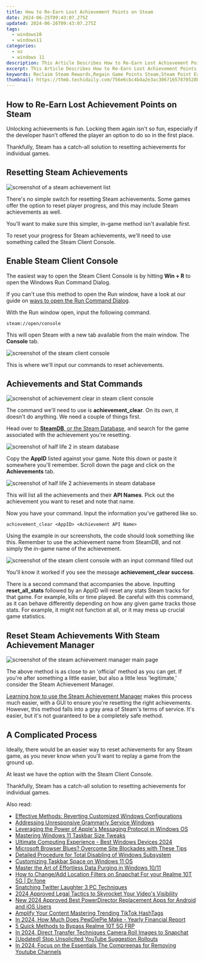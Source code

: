 ```yaml
---
title: How to Re-Earn Lost Achievement Points on Steam
date: 2024-06-25T09:43:07.275Z
updated: 2024-06-26T09:43:07.275Z
tags:
  - windows10
  - windows11
categories:
  - os
  - windows 11
description: This Article Describes How to Re-Earn Lost Achievement Points on Steam
excerpt: This Article Describes How to Re-Earn Lost Achievement Points on Steam
keywords: Reclaim Steam Rewards,Regain Game Points Steam,Steam Point Earn Back,Restore Gamers Credits,Accrue Steam Achievements,Gain Lost Steam Ranks,Re-Earn Steam Points
thumbnail: https://thmb.techidaily.com/756e6cbc4b4a2e3ac30671657870528bb336d9b2f0f8b2cf5d7bebdde4893059.jpg
---
```


## How to Re-Earn Lost Achievement Points on Steam

 Unlocking achievements is fun. Locking them again isn't so fun, especially if the developer hasn't offered the player an option to do so in the first place.

 Thankfully, Steam has a catch-all solution to resetting achievements for individual games.

## Resetting Steam Achievements

![screenshot of a steam achievement list](https://static1.makeuseofimages.com/wordpress/wp-content/uploads/2022/09/screenshot_of_steam_achievements_list.jpg)

 There's no simple switch for resetting Steam achievements. Some games offer the option to reset player progress, and this may include Steam achievements as well.

 You'll want to make sure this simpler, in-game method isn't available first.

 To reset your progress for Steam achievements, we'll need to use something called the Steam Client Console.

## Enable Steam Client Console

 The easiest way to open the Steam Client Console is by hitting **Win + R** to open the Windows Run Command Dialog.

 If you can't use this method to open the Run window, have a look at our guide on [ways to open the Run Command Dialog](https://www.makeuseof.com/windows-open-run-command-dialog-box/).

 With the Run window open, input the following command.

`steam://open/console`

 This will open Steam with a new tab available from the main window. The **Console** tab.

![screenshot of the steam client console](https://static1.makeuseofimages.com/wordpress/wp-content/uploads/2022/09/screenshot_of_steam_client_console_overview-1.jpg)

 This is where we'll input our commands to reset achievements.

## Achievements and Stat Commands

![screenshot of achievement clear in steam client console](https://static1.makeuseofimages.com/wordpress/wp-content/uploads/2022/09/screenshot_of_achievement_clear_in_steam_client_console.jpg)

 The command we'll need to use is **achievement\_clear**. On its own, it doesn't do anything. We need a couple of things first.

 Head over to [**SteamDB**, or the Steam Database](https://steamdb.info/apps/), and search for the game associated with the achievement you're resetting.

![screenshot of half life 2 in steam database](https://static1.makeuseofimages.com/wordpress/wp-content/uploads/2022/09/screenshot_of_hl2_in_steam_db.jpg)

 Copy the **AppID** listed against your game. Note this down or paste it somewhere you'll remember. Scroll down the page and click on the **Achievements** tab.

![screenshot of half life 2 achievements in steam database](https://static1.makeuseofimages.com/wordpress/wp-content/uploads/2022/09/screenshot_of_hl2_achievements_in_steam_db.jpg)

 This will list all the achievements and their **API Names**. Pick out the achievement you want to reset and note that name.

 Now you have your command. Input the information you've gathered like so.

`achievement_clear <AppID> <Achievement API Name>`

 Using the example in our screenshots, the code should look something like this. Remember to use the achievement name from SteamDB, and not simply the in-game name of the achievement.

![screenshot of the steam client console with an input command filled out](https://static1.makeuseofimages.com/wordpress/wp-content/uploads/2022/09/screenshot_of_resetting_achievement_steam_client_console_filled_out.jpg)

 You'll know it worked if you see the message **achievement\_clear success**.

 There is a second command that accompanies the above. Inputting **reset\_all\_stats** followed by an AppID will reset any stats Steam tracks for that game. For example, kills or time played. Be careful with this command, as it can behave differently depending on how any given game tracks those stats. For example, it might not function at all, or it may mess up crucial game statistics.

## Reset Steam Achievements With Steam Achievement Manager

![screenshot of the steam achievement manager main page](https://static1.makeuseofimages.com/wordpress/wp-content/uploads/2022/08/screenshot_of_steam_achievement_manager_main_page.jpg)

 The above method is as close to an 'official' method as you can get. If you're after something a little easier, but also a little less 'legitimate,' consider the Steam Achievement Manager.

[Learning how to use the Steam Achievement Manager](https://www.makeuseof.com/how-to-use-steam-achievement-manager/) makes this process much easier, with a GUI to ensure you're resetting the right achievements. However, this method falls into a gray area of Steam's terms of service. It's easier, but it's not guaranteed to be a completely safe method.

## A Complicated Process

 Ideally, there would be an easier way to reset achievements for any Steam game, as you never know when you'll want to replay a game from the ground up.

 At least we have the option with the Steam Client Console.

 Thankfully, Steam has a catch-all solution to resetting achievements for individual games.

<span class="atpl-alsoreadstyle">Also read:</span>
<div><ul>
<li><a href="https://win11.techidaily.com/effective-methods-reverting-customized-windows-configurations/"><u>Effective Methods: Reverting Customized Windows Configurations</u></a></li>
<li><a href="https://win11.techidaily.com/addressing-unresponsive-grammarly-service-windows/"><u>Addressing Unresponsive Grammarly Service Windows</u></a></li>
<li><a href="https://win11.techidaily.com/leveraging-the-power-of-apples-messaging-protocol-in-windows-os/"><u>Leveraging the Power of Apple's Messaging Protocol in Windows OS</u></a></li>
<li><a href="https://win11.techidaily.com/mastering-windows-11-taskbar-size-tweaks/"><u>Mastering Windows 11 Taskbar Size Tweaks</u></a></li>
<li><a href="https://win11.techidaily.com/ultimate-computing-experience-best-windows-devices-2024/"><u>Ultimate Computing Experience - Best Windows Devices 2024</u></a></li>
<li><a href="https://win11.techidaily.com/microsoft-browser-blues-overcome-site-blockades-with-these-tips/"><u>Microsoft Browser Blues? Overcome Site Blockades with These Tips</u></a></li>
<li><a href="https://win11.techidaily.com/detailed-procedure-for-total-disabling-of-windows-subsystem/"><u>Detailed Procedure for Total Disabling of Windows Subsystem</u></a></li>
<li><a href="https://win11.techidaily.com/customizing-taskbar-space-on-windows-11-os/"><u>Customizing Taskbar Space on Windows 11 OS</u></a></li>
<li><a href="https://win11.techidaily.com/master-the-art-of-effortless-data-purging-in-windows-1011/"><u>Master the Art of Effortless Data Purging in Windows 10/11</u></a></li>
<li><a href="https://location-social.techidaily.com/how-to-changeadd-location-filters-on-snapchat-for-your-realme-10t-5g-drfone-by-drfone-virtual-android/"><u>How to Change/Add Location Filters on Snapchat For your Realme 10T 5G | Dr.fone</u></a></li>
<li><a href="https://twitter-videos.techidaily.com/snatching-twitter-laughter-3-pc-techniques/"><u>Snatching Twitter Laughter  3 PC Techniques</u></a></li>
<li><a href="https://youtube-docs.techidaily.com/approved-legal-tactics-to-skyrocket-your-videos-visibility/"><u>2024 Approved  Legal Tactics to Skyrocket Your Video's Visibility</u></a></li>
<li><a href="https://smart-video-creator.techidaily.com/new-2024-approved-best-powerdirector-replacement-apps-for-android-and-ios-users/"><u>New 2024 Approved Best PowerDirector Replacement Apps for Android and iOS Users</u></a></li>
<li><a href="https://tiktok-clips.techidaily.com/amplify-your-content-mastering-trending-tiktok-hashtags/"><u>Amplify Your Content  Mastering Trending TikTok HashTags</u></a></li>
<li><a href="https://some-knowledge.techidaily.com/in-2024-how-much-does-pewdiepie-make-yearly-financial-report/"><u>In 2024, How Much Does PewDiePie Make - Yearly Financial Report</u></a></li>
<li><a href="https://android-frp.techidaily.com/5-quick-methods-to-bypass-realme-10t-5g-frp-by-drfone-android/"><u>5 Quick Methods to Bypass Realme 10T 5G FRP</u></a></li>
<li><a href="https://snapchat-videos.techidaily.com/in-2024-direct-transfer-techniques-camera-roll-images-to-snapchat/"><u>In 2024, Direct Transfer Techniques  Camera Roll Images to Snapchat</u></a></li>
<li><a href="https://facebook-record-videos.techidaily.com/updated-stop-unsolicited-youtube-suggestion-rollouts/"><u>[Updated] Stop Unsolicited YouTube Suggestion Rollouts</u></a></li>
<li><a href="https://youtube-stream.techidaily.com/in-2024-focus-on-the-essentials-the-compreenas-for-removing-youtube-channels/"><u>In 2024, Focus on the Essentials  The Compreenas for Removing Youtube Channels</u></a></li>
</ul></div>

<ins class="adsbygoogle"
      style="display:block"
      data-ad-client="ca-pub-7571918770474297"
      data-ad-slot="8358498916"
      data-ad-format="auto"
      data-full-width-responsive="true"></ins>